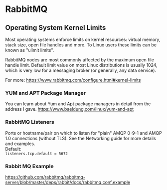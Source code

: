 # RabbitMQ
## Operating System Kernel Limits
Most operating systems enforce limits on kernel resources: virtual memory, stack size, open file handles and more. To Linux users these limits can be known as "ulimit limits".

RabbitMQ nodes are most commonly affected by the maximum open file handle limit. Default limit value on most Linux distributions is usually 1024, which is very low for a messaging broker (or generally, any data service).

For more: https://www.rabbitmq.com/configure.html#kernel-limits


### YUM and APT Package Manager
You can learn about Yum and Apt package managers in detail from the address I gave.
https://www.baeldung.com/linux/yum-and-apt
  
  
### RabbitMQ Listeners
Ports or hostname/pair on which to listen for "plain" AMQP 0-9-1 and AMQP 1.0 connections (without TLS). See the Networking guide for more details and examples.
<br>Default:<br>
`listeners.tcp.default = 5672`


### Rabbit MQ Example
https://github.com/rabbitmq/rabbitmq-server/blob/master/deps/rabbit/docs/rabbitmq.conf.example
  
